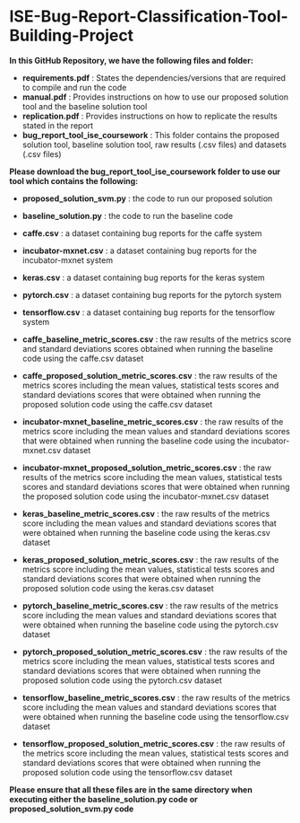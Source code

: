 # ISE-Bug-Report-Classification-Tool-Building-Project

**In this GitHub Repository, we have the following files and folder:**

- **requirements.pdf** : States the dependencies/versions that are required to compile and run the code
- **manual.pdf** : Provides instructions on how to use our proposed solution tool and the baseline solution tool
- **replication.pdf** : Provides instructions on how to replicate the results stated in the report
- **bug_report_tool_ise_coursework** : This folder contains the proposed solution tool, baseline solution tool, raw results (.csv files)   and datasets (.csv files)

**Please download the bug_report_tool_ise_coursework folder to use our tool which contains the following:**

- **proposed_solution_svm.py**  : the code to run our proposed solution
- **baseline_solution.py** : the code to run the baseline code
- **caffe.csv** : a dataset containing bug reports for the caffe system
- **incubator-mxnet.csv** : a dataset containing bug reports for the incubator-mxnet system
- **keras.csv** : a dataset containing bug reports for the keras system
- **pytorch.csv** : a dataset containing bug reports for the pytorch system
- **tensorflow.csv** : a dataset containing bug reports for the tensorflow system
- **caffe_baseline_metric_scores.csv** : the raw results of the metrics score and standard deviations scores obtained when running the baseline code using the caffe.csv dataset
  
- **caffe_proposed_solution_metric_scores.csv** : the raw results of the metrics scores including the mean values, statistical tests scores and standard deviations scores that were obtained when running the proposed solution code using the caffe.csv dataset
  
- **incubator-mxnet_baseline_metric_scores.csv** : the raw results of the metrics score including the mean values and standard deviations scores that were obtained when running the   baseline code using the incubator-mxnet.csv dataset
  
- **incubator-mxnet_proposed_solution_metric_scores.csv** : the raw results of the metrics score including the mean values, statistical tests scores and standard            deviations scores that were obtained when running the proposed solution code using the incubator-mxnet.csv dataset
  
- **keras_baseline_metric_scores.csv** : the raw results of the metrics score including the mean values and standard deviations scores that were obtained when running the baseline    code using the keras.csv dataset
  
- **keras_proposed_solution_metric_scores.csv** : the raw results of the metrics score including the mean values, statistical tests scores and standard deviations scores that were obtained when running the proposed solution code using the keras.csv dataset
  
- **pytorch_baseline_metric_scores.csv** : the raw results of the metrics score including the mean values and standard deviations scores that were obtained when running the           baseline code using the pytorch.csv dataset
  
- **pytorch_proposed_solution_metric_scores.csv** : the raw results of the metrics score including the mean values, statistical tests scores and standard deviations         scores that were obtained when running the proposed solution code using the pytorch.csv dataset
  
- **tensorflow_baseline_metric_scores.csv** : the raw results of the metrics score including the mean values and standard deviations scores that were obtained when running the        baseline code using the tensorflow.csv dataset
  
- **tensorflow_proposed_solution_metric_scores.csv** : the raw results of the metrics score including the mean values, statistical tests scores and standard deviations      scores that were obtained when running the proposed solution code using the tensorflow.csv dataset
  
**Please ensure that all these files are in the same directory when executing either the baseline_solution.py code or proposed_solution_svm.py code**


